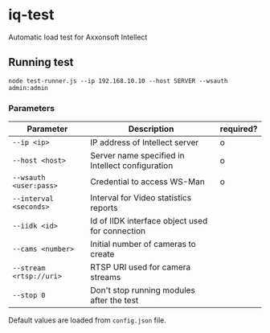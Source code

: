 # iq-test
Automatic load test for Axxonsoft Intellect
## Running test
```
node test-runner.js --ip 192.168.10.10 --host SERVER --wsauth admin:admin
```
### Parameters
| Parameter | Description | required? |
|-----------|-------------|----------|
| `--ip <ip>` | IP address of Intellect server | o |
| `--host <host>` | Server name specified in Intellect configuration | o |
| `--wsauth <user:pass>`| Credential to access WS-Man | o |
| `--interval <seconds>` | Interval for Video statistics reports | |
| `--iidk <id>` | Id of IIDK interface object used for connection | |
| `--cams <number>` | Initial number of cameras to create | |
| `--stream <rtsp://uri>` | RTSP URI used for camera streams | |
| `--stop 0` | Don't stop running modules after the test | |

Default values are loaded from `config.json` file.
